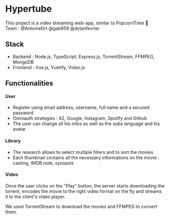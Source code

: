 # Hypertube

This project is a video streaming web-app, similar to PopcornTime 🍿\
Team : @AntoineDrt @gab959 @dylanfevrier

## Stack

- Backend : Node.js, TypeScript, Express.js, TorrentStream, FFMPEG, MongoDB
- Frontend : Vue.js, Vuetify, Video.js

## Functionalities

#### User

- Register using email address, username, full name and a secured password
- Omniauth strategies : 42, Google, Instagram, Spotify and Github
- The user can change all his infos as well as the subs language and his avatar

#### Library

- The research allows to select multiple filters and to sort the movies
- Each thumbnail contains all the necessary informations on the movie : casting, IMDB note, synopsis

#### Video

Once the user clicks on the "Play" button, the server starts downloading the torrent, encodes the movie to the right video format on the fly and streams it to the client's video player.

We used TorrentStream to download the movies and FFMPEG to convert them.
